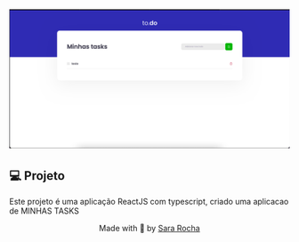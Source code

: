<h2  align="center">
<img  alt="cover-alt"  src=".github/TASK.png" />
</h2>


## 💻 Projeto
  

Este projeto é uma aplicação ReactJS com typescript, criado uma aplicacao de MINHAS TASKS
  
<p  align="center">Made with 💜 by <a  href="https://github.com/sararchh"  target="_blank">Sara Rocha </a></p>